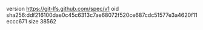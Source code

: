 version https://git-lfs.github.com/spec/v1
oid sha256:ddf216100dae0c45c6313c7ae68072f520ce687cdc51577e3a4620f11eccc671
size 38562
